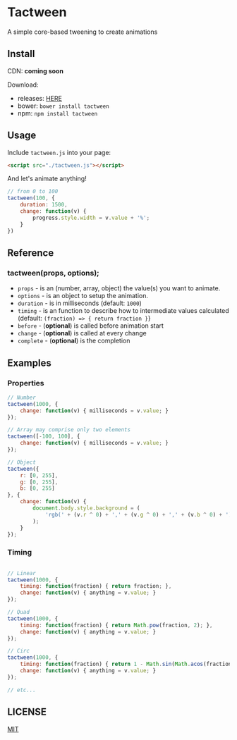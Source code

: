 # Tactween
A simple core-based tweening to create animations

## Install
CDN:
**coming soon**

Download:
 - releases: [HERE](https://github.com/nof1000/tactween/releases/ "Releases")
 - bower: `bower install tactween`
 - npm: `npm install tactween`

## Usage

Include `tactween.js` into your page:
```html
<script src="./tactween.js"></script>
```

And let's animate anything!
```javascript
// from 0 to 100
tactween(100, {
    duration: 1500,
    change: function(v) {
        progress.style.width = v.value + '%';
    }
})
```

## Reference
### tactween(props, options);
 - `props` - is an (number, array, object) the value(s) you want to animate.
 - `options` - is an object to setup the animation.
  - `duration` - is in milliseconds (default: `1000`)
  - `timing` - is an function to describe how to intermediate values calculated (default: `(fraction) => { return fraction }`}
  - `before` - (**optional**) is called before animation start
  - `change` - (**optional**) is called at every change
  - `complete` - (**optional**) is the completion

## Examples
### Properties
```javascript
// Number
tactween(1000, {
    change: function(v) { milliseconds = v.value; }
});

// Array may comprise only two elements
tactween([-100, 100], {
    change: function(v) { milliseconds = v.value; }
});

// Object
tactween({
    r: [0, 255],
    g: [0, 255],
    b: [0, 255]
}, {
    change: function(v) {
        document.body.style.background = (
            'rgb(' + (v.r ^ 0) + ',' + (v.g ^ 0) + ',' + (v.b ^ 0) + ')';
        );
    }
});
```

### Timing
```javascript

// Linear
tactween(1000, {
    timing: function(fraction) { return fraction; },
    change: function(v) { anything = v.value; }
});

// Quad
tactween(1000, {
    timing: function(fraction) { return Math.pow(fraction, 2); },
    change: function(v) { anything = v.value; }
});

// Circ
tactween(1000, {
    timing: function(fraction) { return 1 - Math.sin(Math.acos(fraction)); },
    change: function(v) { anything = v.value; }
});

// etc...
```

## LICENSE
[MIT](./LICENSE "The MIT License")
